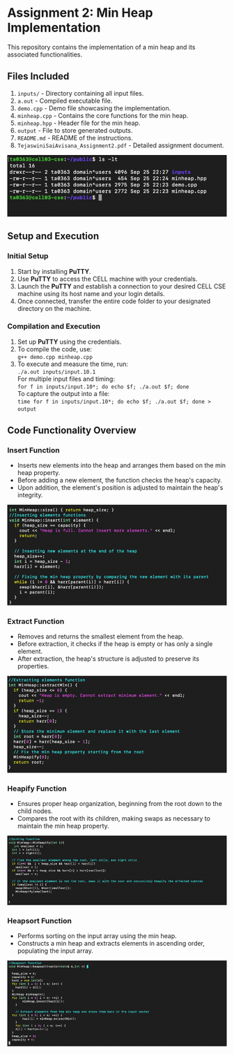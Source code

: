 
# Assignment 2: Min Heap Implementation

This repository contains the implementation of a min heap and its associated functionalities.

## Files Included

1. `inputs/` - Directory containing all input files.
2. `a.out` - Compiled executable file.
3. `demo.cpp` - Demo file showcasing the implementation.
4. `minheap.cpp` - Contains the core functions for the min heap.
5. `minheap.hpp` - Header file for the min heap.
6. `output` - File to store generated outputs.
7. `README.md` -  README of the instructions.
8. `TejaswiniSaiAvisana_Assignment2.pdf` - Detailed assignment document.

![Alt text](image.png)

## Setup and Execution

### Initial Setup

1. Start by installing **PuTTY**.
2. Use **PuTTY** to access the CELL machine with your credentials.
3. Launch the **PuTTY** and establish a connection to your desired CELL CSE machine using its host name and your login details.
4. Once connected, transfer the entire code folder to your designated directory on the machine.

### Compilation and Execution

1. Set up **PuTTY** using the credentials.
2. To compile the code, use:  
   `g++ demo.cpp minheap.cpp`
3. To execute and measure the time, run:  
   `./a.out inputs/input.10.1`  
   For multiple input files and timing:  
   `for f in inputs/input.10*; do echo $f; ./a.out $f; done`  
   To capture the output into a file:  
   `time for f in inputs/input.10*; do echo $f; ./a.out $f; done > output`

## Code Functionality Overview

### Insert Function

- Inserts new elements into the heap and arranges them based on the min heap property.
- Before adding a new element, the function checks the heap's capacity.
- Upon addition, the element's position is adjusted to maintain the heap's integrity.

![Alt text](image-1.png)

### Extract Function

- Removes and returns the smallest element from the heap.
- Before extraction, it checks if the heap is empty or has only a single element.
- After extraction, the heap's structure is adjusted to preserve its properties.

![Alt text](image-2.png)

### Heapify Function

- Ensures proper heap organization, beginning from the root down to the child nodes.
- Compares the root with its children, making swaps as necessary to maintain the min heap property.

![Alt text](image-3.png)

### Heapsort Function

- Performs sorting on the input array using the min heap.
- Constructs a min heap and extracts elements in ascending order, populating the input array.

![Alt text](image-4.png)
